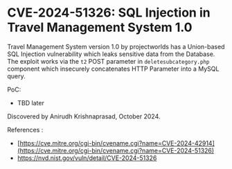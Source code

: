 # CVE-2024-51326: SQL Injection in Travel Management System 1.0

Travel Management System version 1.0 by projectworlds has a Union-based SQL Injection vulnerability which leaks sensitive data from the Database.
The exploit works via the `t2` POST parameter in `deletesubcategory.php` component which insecurely concatenates HTTP Parameter into a MySQL query.

PoC: 

- TBD later
  
Discovered by Anirudh Krishnaprasad, October 2024.

References :

- [https://cve.mitre.org/cgi-bin/cvename.cgi?name=CVE-2024-42914](https://cve.mitre.org/cgi-bin/cvename.cgi?name=CVE-2024-51326)
- https://nvd.nist.gov/vuln/detail/CVE-2024-51326
